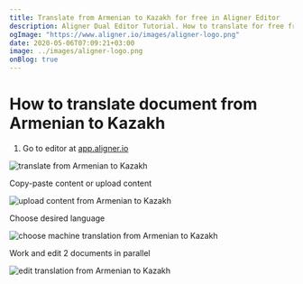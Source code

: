 ```yaml
---
title: Translate from Armenian to Kazakh for free in Aligner Editor
description: Aligner Dual Editor Tutorial. How to translate for free from Armenian to Kazakh. Aligner is multilingual document management platform. 
ogImage: "https://www.aligner.io/images/aligner-logo.png"
date: 2020-05-06T07:09:21+03:00
image: ../images/aligner-logo.png
onBlog: true
---
```


# How to translate document from Armenian to Kazakh

1. Go to editor at [app.aligner.io](https://app.aligner.io "Aligner App web page")

![translate from Armenian to Kazakh](../aligner-blank-editor.png "translate from Armenian to Kazakh")

Copy-paste content or upload content

![upload content from Armenian to Kazakh](../aligner-uploaded-document.png "upload content from Armenian to Kazakh")

Choose desired language

![choose machine translation from Armenian to Kazakh](../aligner-language-dropdown.png "choose machine translation from Armenian to Kazakh")

Work and edit 2 documents in parallel

![edit translation from Armenian to Kazakh](../aligner-double-sitded-editor.png "edit translation from Armenian to Kazakh")

